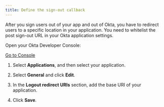 ```yaml
---
title: Define the sign-out callback
---
```

After you sign users out of your app and out of Okta, you have to redirect users to a specific location in your application. You need to whitelist the post sign-out URL in your Okta application settings.

Open your Okta Developer Console:

<a href="https://login.okta.com/" target="_blank" class="Button--blue">Go to Console</a>

1. Select **Applications**, and then select your application.

2. Select **General** and click **Edit**.

3. In the **Logout redirect URIs** section, add the base URI of your application. 

<StackSelector snippet="addbaseuri"/>

4. Click **Save**.

<NextSectionLink/>